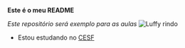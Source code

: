 **Este é o meu README**

_Este repositório será exemplo para as aulas_
![Luffy rindo](https://media.tenor.com/aSvNzSQUVwAAAAAM/luffy-gear-5.gif)
- Estou estudando no [CESF](https://cesfcl.com.br/)
